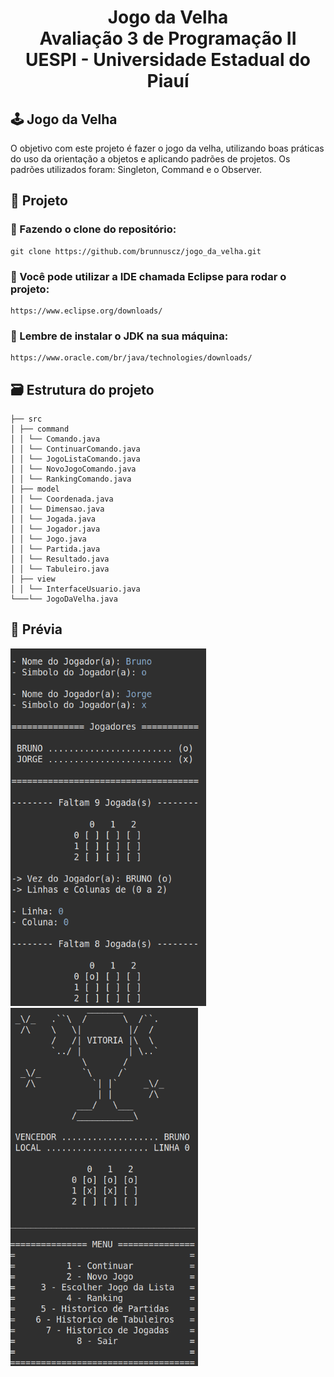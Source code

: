 <h1 align="center">
    Jogo da Velha<br>
    Avaliação 3 de Programação II<br>
    UESPI - Universidade Estadual do Piauí
</h1>

## 🕹️ Jogo da Velha

O objetivo com este projeto é fazer o jogo da velha, utilizando boas práticas do uso da orientação a objetos e aplicando padrões de projetos. Os padrões utilizados foram: Singleton, Command e o Observer.

## 📁 Projeto
### 📍 Fazendo o clone do repositório:

    git clone https://github.com/brunnuscz/jogo_da_velha.git

### 📍 Você pode utilizar a IDE chamada Eclipse para rodar o projeto:

    https://www.eclipse.org/downloads/
    
### 📍 Lembre de instalar o JDK na sua máquina:

    https://www.oracle.com/br/java/technologies/downloads/

## 🗃 Estrutura do projeto

    ├── src
    │ ├── command
    │ │ └── Comando.java
    │ │ └── ContinuarComando.java
    │ │ └── JogoListaComando.java
    │ │ └── NovoJogoComando.java
    │ │ └── RankingComando.java
    │ ├── model
    │ │ └── Coordenada.java
    │ │ └── Dimensao.java
    │ │ └── Jogada.java
    │ │ └── Jogador.java
    │ │ └── Jogo.java
    │ │ └── Partida.java
    │ │ └── Resultado.java
    │ │ └── Tabuleiro.java
    │ ├── view
    │ │ └── InterfaceUsuario.java
    └───└── JogoDaVelha.java
    
## 🚩 Prévia
<span>
    <img src="previa-1.png" width="313">
    <img src="previa-2.png" width="300">
</span>
